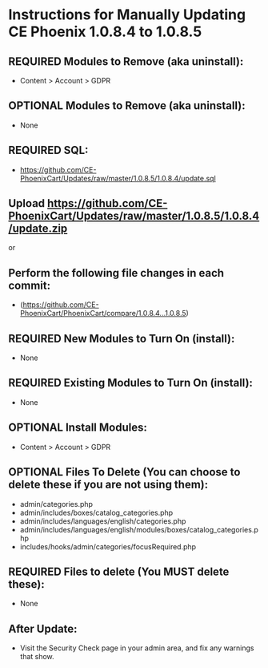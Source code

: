 # Instructions for Manually Updating CE Phoenix 1.0.8.4 to 1.0.8.5
## REQUIRED Modules to Remove (aka uninstall):
* Content &gt; Account &gt; GDPR

## OPTIONAL  Modules to Remove (aka uninstall):
* None

## REQUIRED SQL:
* https://github.com/CE-PhoenixCart/Updates/raw/master/1.0.8.5/1.0.8.4/update.sql

## Upload https://github.com/CE-PhoenixCart/Updates/raw/master/1.0.8.5/1.0.8.4/update.zip
or
## Perform the following file changes in each commit:
* (https://github.com/CE-PhoenixCart/PhoenixCart/compare/1.0.8.4...1.0.8.5)

## REQUIRED New Modules to Turn On (install):
* None

## REQUIRED Existing Modules to Turn On (install):
* None

## OPTIONAL Install Modules:
* Content &gt; Account &gt; GDPR

## OPTIONAL Files To Delete (You can choose to delete these if you are not using them):
* admin/categories.php
* admin/includes/boxes/catalog_categories.php
* admin/includes/languages/english/categories.php
* admin/includes/languages/english/modules/boxes/catalog_categories.php
* includes/hooks/admin/categories/focusRequired.php

## REQUIRED Files to delete (You MUST delete these):
* None

## After Update:
* Visit the Security Check page in your admin area, and fix any warnings that show.  
